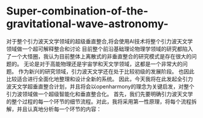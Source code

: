 # Super-combination-of-the-gravitational-wave-astronomy-
对于整个引力波天文学领域的超级垂直整合,将会使用AI技术将整个引力波天文学领域做一个超可解释整合和讨论
目前整个前沿基础理论物理学领域的研究都陷入了一个大怪圈，我认为目前整体上离散式的非垂直整合的研究模式是存在很大的问题的。
无论是对于高能物理还是宇宙学和天文学领域，这都是一个非常大的问题。
作为新兴的研究领域，引力波天文学还在处于比较初级的发展阶段。
也因此比较适合进行全面化地整理和设计全新的系统。
因此，今天我将在此发起全引力波天文学超垂直整合计划，并且将会以openharmony的理念为关键启发，对整个引力波领域做一个超级智能化和垂直整合化。
首先，我们先要明确引力波天文学的整个过程的每一个环节的细节流程。对此，我将采用第一性原理，将每个流程拆解，并且认真地分析每一个环节的内容：
